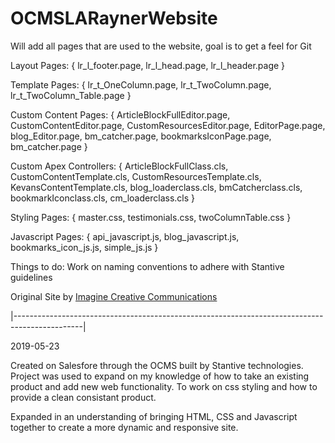 # OCMSLARaynerWebsite

Will add all pages that are used to the website, goal is to get a feel for Git

Layout Pages: {
lr_l_footer.page, 
lr_l_head.page, 
lr_l_header.page }

Template Pages: {
lr_t_OneColumn.page, 
lr_t_TwoColumn.page,
lr_t_TwoColumn_Table.page }

Custom Content Pages: {
ArticleBlockFullEditor.page,
CustomContentEditor.page,
CustomResourcesEditor.page,
EditorPage.page, 
blog_Editor.page,
bm_catcher.page,
bookmarksIconPage.page, 
bm_catcher.page }

Custom Apex Controllers: {
ArticleBlockFullClass.cls,
CustomContentTemplate.cls,
CustomResourcesTemplate.cls,
KevansContentTemplate.cls, 
blog_loaderclass.cls,
bmCatcherclass.cls,
bookmarkIconclass.cls, 
cm_loaderclass.cls }

Styling Pages: {
master.css,
testimonials.css,
twoColumnTable.css }

Javascript Pages: {
api_javascript.js,
blog_javascript.js,
bookmarks_icon_js.js,
simple_js.js }


Things to do:
Work on naming conventions to adhere with Stantive guidelines



Original Site by 
<a href="http://imaginecreative.com" target="_blank">Imagine Creative Communications</a>


|-----------------------------------------------------------------------------------------------|

2019-05-23

Created on Salesfore through the OCMS built by Stantive technologies. Project was used to expand on my knowledge of how to take an existing product and add new web functionality. To work on css styling and how to provide a clean consistant product.

Expanded in an understanding of bringing HTML, CSS and Javascript together to create a more dynamic and responsive site.

